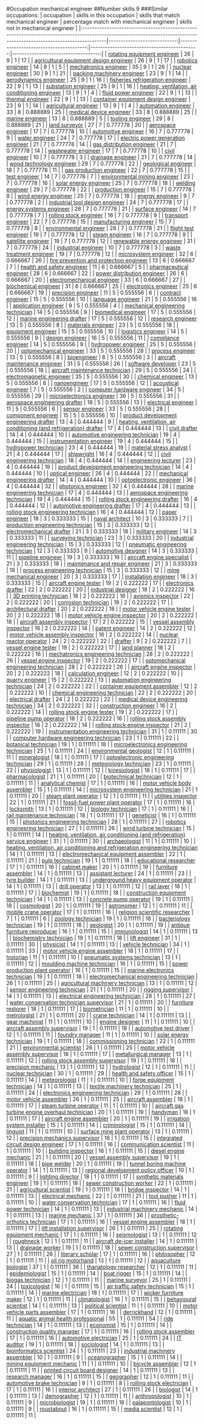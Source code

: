 #Occupation mechanical engineer
##Number skills 9
###Similar occupations:
| occupation                                                                                                                                                            |   skills in this occupation |   skills that match mechanical engineer |   percentage match with mechanical engineer |   skills not in mechanical engineer |
|:----------------------------------------------------------------------------------------------------------------------------------------------------------------------|----------------------------:|----------------------------------------:|--------------------------------------------:|------------------------------------:|
| [rotating equipment engineer](rotating_equipment_engineer.md)                                                                                                         |                          26 |                                       9 |                                    1        |                                  17 |
| [agricultural equipment design engineer](agricultural_equipment_design_engineer.md)                                                                                   |                          26 |                                       9 |                                    1        |                                  17 |
| [robotics engineer](robotics_engineer.md)                                                                                                                             |                          14 |                                       9 |                                    1        |                                   5 |
| [mechatronics engineer](mechatronics_engineer.md)                                                                                                                     |                          35 |                                       9 |                                    1        |                                  26 |
| [nuclear engineer](nuclear_engineer.md)                                                                                                                               |                          30 |                                       9 |                                    1        |                                  21 |
| [packing machinery engineer](packing_machinery_engineer.md)                                                                                                           |                          23 |                                       9 |                                    1        |                                  14 |
| [aerodynamics engineer](aerodynamics_engineer.md)                                                                                                                     |                          25 |                                       9 |                                    1        |                                  16 |
| [fisheries refrigeration engineer](fisheries_refrigeration_engineer.md)                                                                                               |                          22 |                                       9 |                                    1        |                                  13 |
| [substation engineer](substation_engineer.md)                                                                                                                         |                          25 |                                       9 |                                    1        |                                  16 |
| [heating, ventilation, air conditioning engineer](heating,_ventilation,_air_conditioning_engineer.md)                                                                 |                          13 |                                       9 |                                    1        |                                   4 |
| [fluid power engineer](fluid_power_engineer.md)                                                                                                                       |                          22 |                                       9 |                                    1        |                                  13 |
| [thermal engineer](thermal_engineer.md)                                                                                                                               |                          22 |                                       9 |                                    1        |                                  13 |
| [container equipment design engineer](container_equipment_design_engineer.md)                                                                                         |                          23 |                                       9 |                                    1        |                                  14 |
| [agricultural engineer](agricultural_engineer.md)                                                                                                                     |                          13 |                                       9 |                                    1        |                                   4 |
| [automation engineer](automation_engineer.md)                                                                                                                         |                          33 |                                       8 |                                    0.888889 |                                  25 |
| [medical device engineer](medical_device_engineer.md)                                                                                                                 |                          33 |                                       8 |                                    0.888889 |                                  25 |
| [marine engineer](marine_engineer.md)                                                                                                                                 |                          13 |                                       8 |                                    0.888889 |                                   5 |
| [tooling engineer](tooling_engineer.md)                                                                                                                               |                          29 |                                       8 |                                    0.888889 |                                  21 |
| [land surveyor](land_surveyor.md)                                                                                                                                     |                          27 |                                       7 |                                    0.777778 |                                  20 |
| [aerospace engineer](aerospace_engineer.md)                                                                                                                           |                          17 |                                       7 |                                    0.777778 |                                  10 |
| [automotive engineer](automotive_engineer.md)                                                                                                                         |                          16 |                                       7 |                                    0.777778 |                                   9 |
| [water engineer](water_engineer.md)                                                                                                                                   |                          24 |                                       7 |                                    0.777778 |                                  17 |
| [electric power generation engineer](electric_power_generation_engineer.md)                                                                                           |                          21 |                                       7 |                                    0.777778 |                                  14 |
| [gas distribution engineer](gas_distribution_engineer.md)                                                                                                             |                          21 |                                       7 |                                    0.777778 |                                  14 |
| [wastewater engineer](wastewater_engineer.md)                                                                                                                         |                          17 |                                       7 |                                    0.777778 |                                  10 |
| [civil engineer](civil_engineer.md)                                                                                                                                   |                          10 |                                       7 |                                    0.777778 |                                   3 |
| [drainage engineer](drainage_engineer.md)                                                                                                                             |                          21 |                                       7 |                                    0.777778 |                                  14 |
| [wood technology engineer](wood_technology_engineer.md)                                                                                                               |                          29 |                                       7 |                                    0.777778 |                                  22 |
| [geological engineer](geological_engineer.md)                                                                                                                         |                          18 |                                       7 |                                    0.777778 |                                  11 |
| [gas production engineer](gas_production_engineer.md)                                                                                                                 |                          22 |                                       7 |                                    0.777778 |                                  15 |
| [test engineer](test_engineer.md)                                                                                                                                     |                          14 |                                       7 |                                    0.777778 |                                   7 |
| [environmental mining engineer](environmental_mining_engineer.md)                                                                                                     |                          23 |                                       7 |                                    0.777778 |                                  16 |
| [solar energy engineer](solar_energy_engineer.md)                                                                                                                     |                          25 |                                       7 |                                    0.777778 |                                  18 |
| [welding engineer](welding_engineer.md)                                                                                                                               |                          29 |                                       7 |                                    0.777778 |                                  22 |
| [production engineer](production_engineer.md)                                                                                                                         |                          15 |                                       7 |                                    0.777778 |                                   8 |
| [wind energy engineer](wind_energy_engineer.md)                                                                                                                       |                          25 |                                       7 |                                    0.777778 |                                  18 |
| [energy engineer](energy_engineer.md)                                                                                                                                 |                           9 |                                       7 |                                    0.777778 |                                   2 |
| [industrial tool design engineer](industrial_tool_design_engineer.md)                                                                                                 |                          24 |                                       7 |                                    0.777778 |                                  17 |
| [energy systems engineer](energy_systems_engineer.md)                                                                                                                 |                          28 |                                       7 |                                    0.777778 |                                  21 |
| [surface engineer](surface_engineer.md)                                                                                                                               |                          14 |                                       7 |                                    0.777778 |                                   7 |
| [rolling stock engineer](rolling_stock_engineer.md)                                                                                                                   |                          16 |                                       7 |                                    0.777778 |                                   9 |
| [transport engineer](transport_engineer.md)                                                                                                                           |                          22 |                                       7 |                                    0.777778 |                                  15 |
| [manufacturing engineer](manufacturing_engineer.md)                                                                                                                   |                          15 |                                       7 |                                    0.777778 |                                   8 |
| [environmental engineer](environmental_engineer.md)                                                                                                                   |                          28 |                                       7 |                                    0.777778 |                                  21 |
| [flight test engineer](flight_test_engineer.md)                                                                                                                       |                          19 |                                       7 |                                    0.777778 |                                  12 |
| [steam engineer](steam_engineer.md)                                                                                                                                   |                          16 |                                       7 |                                    0.777778 |                                   9 |
| [satellite engineer](satellite_engineer.md)                                                                                                                           |                          19 |                                       7 |                                    0.777778 |                                  12 |
| [renewable energy engineer](renewable_energy_engineer.md)                                                                                                             |                          31 |                                       7 |                                    0.777778 |                                  24 |
| [industrial engineer](industrial_engineer.md)                                                                                                                         |                          10 |                                       7 |                                    0.777778 |                                   3 |
| [waste treatment engineer](waste_treatment_engineer.md)                                                                                                               |                          19 |                                       7 |                                    0.777778 |                                  12 |
| [microsystem engineer](microsystem_engineer.md)                                                                                                                       |                          32 |                                       6 |                                    0.666667 |                                  26 |
| [fire prevention and protection engineer](fire_prevention_and_protection_engineer.md)                                                                                 |                          13 |                                       6 |                                    0.666667 |                                   7 |
| [health and safety engineer](health_and_safety_engineer.md)                                                                                                           |                          11 |                                       6 |                                    0.666667 |                                   5 |
| [pharmaceutical engineer](pharmaceutical_engineer.md)                                                                                                                 |                          28 |                                       6 |                                    0.666667 |                                  22 |
| [power distribution engineer](power_distribution_engineer.md)                                                                                                         |                          26 |                                       6 |                                    0.666667 |                                  20 |
| [electromechanical engineer](electromechanical_engineer.md)                                                                                                           |                          33 |                                       6 |                                    0.666667 |                                  27 |
| [biochemical engineer](biochemical_engineer.md)                                                                                                                       |                          31 |                                       6 |                                    0.666667 |                                  25 |
| [electronics engineer](electronics_engineer.md)                                                                                                                       |                          25 |                                       6 |                                    0.666667 |                                  19 |
| [precision engineer](precision_engineer.md)                                                                                                                           |                          11 |                                       5 |                                    0.555556 |                                   6 |
| [contract engineer](contract_engineer.md)                                                                                                                             |                          15 |                                       5 |                                    0.555556 |                                  10 |
| [language engineer](language_engineer.md)                                                                                                                             |                          21 |                                       5 |                                    0.555556 |                                  16 |
| [application engineer](application_engineer.md)                                                                                                                       |                           9 |                                       5 |                                    0.555556 |                                   4 |
| [mechanical engineering technician](mechanical_engineering_technician.md)                                                                                             |                          14 |                                       5 |                                    0.555556 |                                   9 |
| [biomedical engineer](biomedical_engineer.md)                                                                                                                         |                          17 |                                       5 |                                    0.555556 |                                  12 |
| [marine engineering drafter](marine_engineering_drafter.md)                                                                                                           |                          17 |                                       5 |                                    0.555556 |                                  12 |
| [research engineer](research_engineer.md)                                                                                                                             |                          13 |                                       5 |                                    0.555556 |                                   8 |
| [materials engineer](materials_engineer.md)                                                                                                                           |                          23 |                                       5 |                                    0.555556 |                                  18 |
| [equipment engineer](equipment_engineer.md)                                                                                                                           |                          15 |                                       5 |                                    0.555556 |                                  10 |
| [logistics engineer](logistics_engineer.md)                                                                                                                           |                          14 |                                       5 |                                    0.555556 |                                   9 |
| [design engineer](design_engineer.md)                                                                                                                                 |                          16 |                                       5 |                                    0.555556 |                                  11 |
| [compliance engineer](compliance_engineer.md)                                                                                                                         |                          14 |                                       5 |                                    0.555556 |                                   9 |
| [hydropower engineer](hydropower_engineer.md)                                                                                                                         |                          25 |                                       5 |                                    0.555556 |                                  20 |
| [optomechanical engineer](optomechanical_engineer.md)                                                                                                                 |                          33 |                                       5 |                                    0.555556 |                                  28 |
| [process engineer](process_engineer.md)                                                                                                                               |                          13 |                                       5 |                                    0.555556 |                                   8 |
| [bioengineer](bioengineer.md)                                                                                                                                         |                           8 |                                       5 |                                    0.555556 |                                   3 |
| [aircraft maintenance engineer](aircraft_maintenance_engineer.md)                                                                                                     |                          31 |                                       5 |                                    0.555556 |                                  26 |
| [software developer](software_developer.md)                                                                                                                           |                          23 |                                       5 |                                    0.555556 |                                  18 |
| [aircraft maintenance technician](aircraft_maintenance_technician.md)                                                                                                 |                          29 |                                       5 |                                    0.555556 |                                  24 |
| [electromagnetic engineer](electromagnetic_engineer.md)                                                                                                               |                          35 |                                       5 |                                    0.555556 |                                  30 |
| [chemical engineer](chemical_engineer.md)                                                                                                                             |                          13 |                                       5 |                                    0.555556 |                                   8 |
| [nanoengineer](nanoengineer.md)                                                                                                                                       |                          17 |                                       5 |                                    0.555556 |                                  12 |
| [acoustical engineer](acoustical_engineer.md)                                                                                                                         |                           7 |                                       5 |                                    0.555556 |                                   2 |
| [computer hardware engineer](computer_hardware_engineer.md)                                                                                                           |                          34 |                                       5 |                                    0.555556 |                                  29 |
| [microelectronics engineer](microelectronics_engineer.md)                                                                                                             |                          36 |                                       5 |                                    0.555556 |                                  31 |
| [aerospace engineering drafter](aerospace_engineering_drafter.md)                                                                                                     |                          18 |                                       5 |                                    0.555556 |                                  13 |
| [electrical engineer](electrical_engineer.md)                                                                                                                         |                          11 |                                       5 |                                    0.555556 |                                   6 |
| [sensor engineer](sensor_engineer.md)                                                                                                                                 |                          33 |                                       5 |                                    0.555556 |                                  28 |
| [component engineer](component_engineer.md)                                                                                                                           |                          15 |                                       5 |                                    0.555556 |                                  10 |
| [product development engineering drafter](product_development_engineering_drafter.md)                                                                                 |                          13 |                                       4 |                                    0.444444 |                                   9 |
| [heating, ventilation, air conditioning (and refrigeration) drafter](heating,_ventilation,_air_conditioning_(and_refrigeration)_drafter.md)                           |                          17 |                                       4 |                                    0.444444 |                                  13 |
| [civil drafter](civil_drafter.md)                                                                                                                                     |                          14 |                                       4 |                                    0.444444 |                                  10 |
| [automotive engineering technician](automotive_engineering_technician.md)                                                                                             |                          19 |                                       4 |                                    0.444444 |                                  15 |
| [instrumentation engineer](instrumentation_engineer.md)                                                                                                               |                          19 |                                       4 |                                    0.444444 |                                  15 |
| [hydropower technician](hydropower_technician.md)                                                                                                                     |                          23 |                                       4 |                                    0.444444 |                                  19 |
| [material stress analyst](material_stress_analyst.md)                                                                                                                 |                          21 |                                       4 |                                    0.444444 |                                  17 |
| [shipwright](shipwright.md)                                                                                                                                           |                          16 |                                       4 |                                    0.444444 |                                  12 |
| [civil engineering technician](civil_engineering_technician.md)                                                                                                       |                          18 |                                       4 |                                    0.444444 |                                  14 |
| [engineering lecturer](engineering_lecturer.md)                                                                                                                       |                          23 |                                       4 |                                    0.444444 |                                  19 |
| [product development engineering technician](product_development_engineering_technician.md)                                                                           |                          14 |                                       4 |                                    0.444444 |                                  10 |
| [optical engineer](optical_engineer.md)                                                                                                                               |                          26 |                                       4 |                                    0.444444 |                                  22 |
| [mechanical engineering drafter](mechanical_engineering_drafter.md)                                                                                                   |                          14 |                                       4 |                                    0.444444 |                                  10 |
| [optoelectronic engineer](optoelectronic_engineer.md)                                                                                                                 |                          36 |                                       4 |                                    0.444444 |                                  32 |
| [photonics engineer](photonics_engineer.md)                                                                                                                           |                          32 |                                       4 |                                    0.444444 |                                  28 |
| [marine engineering technician](marine_engineering_technician.md)                                                                                                     |                          17 |                                       4 |                                    0.444444 |                                  13 |
| [aerospace engineering technician](aerospace_engineering_technician.md)                                                                                               |                          19 |                                       4 |                                    0.444444 |                                  15 |
| [rolling stock engineering drafter](rolling_stock_engineering_drafter.md)                                                                                             |                          16 |                                       4 |                                    0.444444 |                                  12 |
| [automotive engineering drafter](automotive_engineering_drafter.md)                                                                                                   |                          17 |                                       4 |                                    0.444444 |                                  13 |
| [rolling stock engineering technician](rolling_stock_engineering_technician.md)                                                                                       |                          16 |                                       4 |                                    0.444444 |                                  12 |
| [paper engineer](paper_engineer.md)                                                                                                                                   |                          18 |                                       3 |                                    0.333333 |                                  15 |
| [naval architect](naval_architect.md)                                                                                                                                 |                          10 |                                       3 |                                    0.333333 |                                   7 |
| [production engineering technician](production_engineering_technician.md)                                                                                             |                          15 |                                       3 |                                    0.333333 |                                  12 |
| [electromechanical drafter](electromechanical_drafter.md)                                                                                                             |                          21 |                                       3 |                                    0.333333 |                                  18 |
| [military engineer](military_engineer.md)                                                                                                                             |                          14 |                                       3 |                                    0.333333 |                                  11 |
| [surveying technician](surveying_technician.md)                                                                                                                       |                          23 |                                       3 |                                    0.333333 |                                  20 |
| [industrial engineering technician](industrial_engineering_technician.md)                                                                                             |                          15 |                                       3 |                                    0.333333 |                                  12 |
| [pneumatic engineering technician](pneumatic_engineering_technician.md)                                                                                               |                          12 |                                       3 |                                    0.333333 |                                   9 |
| [automotive designer](automotive_designer.md)                                                                                                                         |                          14 |                                       3 |                                    0.333333 |                                  11 |
| [pipeline engineer](pipeline_engineer.md)                                                                                                                             |                          19 |                                       3 |                                    0.333333 |                                  16 |
| [aircraft engine specialist](aircraft_engine_specialist.md)                                                                                                           |                          21 |                                       3 |                                    0.333333 |                                  18 |
| [maintenance and repair engineer](maintenance_and_repair_engineer.md)                                                                                                 |                          21 |                                       3 |                                    0.333333 |                                  18 |
| [process engineering technician](process_engineering_technician.md)                                                                                                   |                          15 |                                       3 |                                    0.333333 |                                  12 |
| [mine mechanical engineer](mine_mechanical_engineer.md)                                                                                                               |                          20 |                                       3 |                                    0.333333 |                                  17 |
| [installation engineer](installation_engineer.md)                                                                                                                     |                          18 |                                       3 |                                    0.333333 |                                  15 |
| [aircraft engine tester](aircraft_engine_tester.md)                                                                                                                   |                          19 |                                       2 |                                    0.222222 |                                  17 |
| [electronics drafter](electronics_drafter.md)                                                                                                                         |                          22 |                                       2 |                                    0.222222 |                                  20 |
| [industrial designer](industrial_designer.md)                                                                                                                         |                          18 |                                       2 |                                    0.222222 |                                  16 |
| [3D printing technician](3D_printing_technician.md)                                                                                                                   |                          18 |                                       2 |                                    0.222222 |                                  16 |
| [avionics inspector](avionics_inspector.md)                                                                                                                           |                          22 |                                       2 |                                    0.222222 |                                  20 |
| [corrosion technician](corrosion_technician.md)                                                                                                                       |                          19 |                                       2 |                                    0.222222 |                                  17 |
| [architectural drafter](architectural_drafter.md)                                                                                                                     |                          20 |                                       2 |                                    0.222222 |                                  18 |
| [motor vehicle engine tester](motor_vehicle_engine_tester.md)                                                                                                         |                          20 |                                       2 |                                    0.222222 |                                  18 |
| [motor vehicle engine inspector](motor_vehicle_engine_inspector.md)                                                                                                   |                          20 |                                       2 |                                    0.222222 |                                  18 |
| [aircraft assembly inspector](aircraft_assembly_inspector.md)                                                                                                         |                          17 |                                       2 |                                    0.222222 |                                  15 |
| [vessel assembly inspector](vessel_assembly_inspector.md)                                                                                                             |                          16 |                                       2 |                                    0.222222 |                                  14 |
| [patent engineer](patent_engineer.md)                                                                                                                                 |                          14 |                                       2 |                                    0.222222 |                                  12 |
| [motor vehicle assembly inspector](motor_vehicle_assembly_inspector.md)                                                                                               |                          16 |                                       2 |                                    0.222222 |                                  14 |
| [nuclear reactor operator](nuclear_reactor_operator.md)                                                                                                               |                          24 |                                       2 |                                    0.222222 |                                  22 |
| [drafter](drafter.md)                                                                                                                                                 |                           9 |                                       2 |                                    0.222222 |                                   7 |
| [vessel engine tester](vessel_engine_tester.md)                                                                                                                       |                          19 |                                       2 |                                    0.222222 |                                  17 |
| [land planner](land_planner.md)                                                                                                                                       |                          18 |                                       2 |                                    0.222222 |                                  16 |
| [mechatronics engineering technician](mechatronics_engineering_technician.md)                                                                                         |                          28 |                                       2 |                                    0.222222 |                                  26 |
| [vessel engine inspector](vessel_engine_inspector.md)                                                                                                                 |                          19 |                                       2 |                                    0.222222 |                                  17 |
| [optomechanical engineering technician](optomechanical_engineering_technician.md)                                                                                     |                          28 |                                       2 |                                    0.222222 |                                  26 |
| [aircraft engine inspector](aircraft_engine_inspector.md)                                                                                                             |                          20 |                                       2 |                                    0.222222 |                                  18 |
| [calculation engineer](calculation_engineer.md)                                                                                                                       |                          12 |                                       2 |                                    0.222222 |                                  10 |
| [quarry engineer](quarry_engineer.md)                                                                                                                                 |                          15 |                                       2 |                                    0.222222 |                                  13 |
| [automation engineering technician](automation_engineering_technician.md)                                                                                             |                          24 |                                       2 |                                    0.222222 |                                  22 |
| [container equipment assembler](container_equipment_assembler.md)                                                                                                     |                          12 |                                       2 |                                    0.222222 |                                  10 |
| [chemical engineering technician](chemical_engineering_technician.md)                                                                                                 |                          22 |                                       2 |                                    0.222222 |                                  20 |
| [electrical drafter](electrical_drafter.md)                                                                                                                           |                          24 |                                       2 |                                    0.222222 |                                  22 |
| [medical device engineering technician](medical_device_engineering_technician.md)                                                                                     |                          34 |                                       2 |                                    0.222222 |                                  32 |
| [construction engineer](construction_engineer.md)                                                                                                                     |                          16 |                                       2 |                                    0.222222 |                                  14 |
| [rolling stock engine tester](rolling_stock_engine_tester.md)                                                                                                         |                          19 |                                       2 |                                    0.222222 |                                  17 |
| [pipeline pump operator](pipeline_pump_operator.md)                                                                                                                   |                          18 |                                       2 |                                    0.222222 |                                  16 |
| [rolling stock assembly inspector](rolling_stock_assembly_inspector.md)                                                                                               |                          16 |                                       2 |                                    0.222222 |                                  14 |
| [rolling stock engine inspector](rolling_stock_engine_inspector.md)                                                                                                   |                          21 |                                       2 |                                    0.222222 |                                  19 |
| [instrumentation engineering technician](instrumentation_engineering_technician.md)                                                                                   |                          31 |                                       1 |                                    0.111111 |                                  30 |
| [computer hardware engineering technician](computer_hardware_engineering_technician.md)                                                                               |                          23 |                                       1 |                                    0.111111 |                                  22 |
| [botanical technician](botanical_technician.md)                                                                                                                       |                          19 |                                       1 |                                    0.111111 |                                  18 |
| [microelectronics engineering technician](microelectronics_engineering_technician.md)                                                                                 |                          25 |                                       1 |                                    0.111111 |                                  24 |
| [environmental geologist](environmental_geologist.md)                                                                                                                 |                          12 |                                       1 |                                    0.111111 |                                  11 |
| [mineralogist](mineralogist.md)                                                                                                                                       |                          18 |                                       1 |                                    0.111111 |                                  17 |
| [optoelectronic engineering technician](optoelectronic_engineering_technician.md)                                                                                     |                          29 |                                       1 |                                    0.111111 |                                  28 |
| [meteorology technician](meteorology_technician.md)                                                                                                                   |                          23 |                                       1 |                                    0.111111 |                                  22 |
| [physiologist](physiologist.md)                                                                                                                                       |                          13 |                                       1 |                                    0.111111 |                                  12 |
| [kinesiologist](kinesiologist.md)                                                                                                                                     |                          18 |                                       1 |                                    0.111111 |                                  17 |
| [pharmacologist](pharmacologist.md)                                                                                                                                   |                          21 |                                       1 |                                    0.111111 |                                  20 |
| [biotechnical technician](biotechnical_technician.md)                                                                                                                 |                          12 |                                       1 |                                    0.111111 |                                  11 |
| [analytical chemist](analytical_chemist.md)                                                                                                                           |                          17 |                                       1 |                                    0.111111 |                                  16 |
| [motor vehicle body assembler](motor_vehicle_body_assembler.md)                                                                                                       |                          15 |                                       1 |                                    0.111111 |                                  14 |
| [microsystem engineering technician](microsystem_engineering_technician.md)                                                                                           |                          21 |                                       1 |                                    0.111111 |                                  20 |
| [steam plant operator](steam_plant_operator.md)                                                                                                                       |                          12 |                                       1 |                                    0.111111 |                                  11 |
| [utilities inspector](utilities_inspector.md)                                                                                                                         |                          22 |                                       1 |                                    0.111111 |                                  21 |
| [fossil-fuel power plant operator](fossil-fuel_power_plant_operator.md)                                                                                               |                          17 |                                       1 |                                    0.111111 |                                  16 |
| [locksmith](locksmith.md)                                                                                                                                             |                          13 |                                       1 |                                    0.111111 |                                  12 |
| [biology technician](biology_technician.md)                                                                                                                           |                          17 |                                       1 |                                    0.111111 |                                  16 |
| [rail maintenance technician](rail_maintenance_technician.md)                                                                                                         |                          18 |                                       1 |                                    0.111111 |                                  17 |
| [geneticist](geneticist.md)                                                                                                                                           |                          16 |                                       1 |                                    0.111111 |                                  15 |
| [photonics engineering technician](photonics_engineering_technician.md)                                                                                               |                          28 |                                       1 |                                    0.111111 |                                  27 |
| [robotics engineering technician](robotics_engineering_technician.md)                                                                                                 |                          27 |                                       1 |                                    0.111111 |                                  26 |
| [wind turbine technician](wind_turbine_technician.md)                                                                                                                 |                          15 |                                       1 |                                    0.111111 |                                  14 |
| [heating, ventilation, air conditioning (and refrigeration) service engineer](heating,_ventilation,_air_conditioning_(and_refrigeration)_service_engineer.md)         |                          31 |                                       1 |                                    0.111111 |                                  30 |
| [archaeologist](archaeologist.md)                                                                                                                                     |                          11 |                                       1 |                                    0.111111 |                                  10 |
| [heating, ventilation, air conditioning and refrigeration engineering technician](heating,_ventilation,_air_conditioning_and_refrigeration_engineering_technician.md) |                          14 |                                       1 |                                    0.111111 |                                  13 |
| [electromechanical equipment assembler](electromechanical_equipment_assembler.md)                                                                                     |                          22 |                                       1 |                                    0.111111 |                                  21 |
| [pulp technician](pulp_technician.md)                                                                                                                                 |                          19 |                                       1 |                                    0.111111 |                                  18 |
| [educational researcher](educational_researcher.md)                                                                                                                   |                          17 |                                       1 |                                    0.111111 |                                  16 |
| [cabinet maker](cabinet_maker.md)                                                                                                                                     |                          20 |                                       1 |                                    0.111111 |                                  19 |
| [furniture assembler](furniture_assembler.md)                                                                                                                         |                          14 |                                       1 |                                    0.111111 |                                  13 |
| [assistant lecturer](assistant_lecturer.md)                                                                                                                           |                          24 |                                       1 |                                    0.111111 |                                  23 |
| [tyre builder](tyre_builder.md)                                                                                                                                       |                          14 |                                       1 |                                    0.111111 |                                  13 |
| [underground heavy equipment operator](underground_heavy_equipment_operator.md)                                                                                       |                          14 |                                       1 |                                    0.111111 |                                  13 |
| [drill operator](drill_operator.md)                                                                                                                                   |                          13 |                                       1 |                                    0.111111 |                                  12 |
| [rail layer](rail_layer.md)                                                                                                                                           |                          18 |                                       1 |                                    0.111111 |                                  17 |
| [biochemist](biochemist.md)                                                                                                                                           |                          19 |                                       1 |                                    0.111111 |                                  18 |
| [construction equipment technician](construction_equipment_technician.md)                                                                                             |                          14 |                                       1 |                                    0.111111 |                                  13 |
| [concrete pump operator](concrete_pump_operator.md)                                                                                                                   |                          19 |                                       1 |                                    0.111111 |                                  18 |
| [cosmologist](cosmologist.md)                                                                                                                                         |                          20 |                                       1 |                                    0.111111 |                                  19 |
| [astronomer](astronomer.md)                                                                                                                                           |                          12 |                                       1 |                                    0.111111 |                                  11 |
| [mobile crane operator](mobile_crane_operator.md)                                                                                                                     |                          17 |                                       1 |                                    0.111111 |                                  16 |
| [religion scientific researcher](religion_scientific_researcher.md)                                                                                                   |                           7 |                                       1 |                                    0.111111 |                                   6 |
| [zoology technician](zoology_technician.md)                                                                                                                           |                          19 |                                       1 |                                    0.111111 |                                  18 |
| [bacteriology technician](bacteriology_technician.md)                                                                                                                 |                          19 |                                       1 |                                    0.111111 |                                  18 |
| [geologist](geologist.md)                                                                                                                                             |                          20 |                                       1 |                                    0.111111 |                                  19 |
| [antique furniture reproducer](antique_furniture_reproducer.md)                                                                                                       |                          16 |                                       1 |                                    0.111111 |                                  15 |
| [immunologist](immunologist.md)                                                                                                                                       |                          14 |                                       1 |                                    0.111111 |                                  13 |
| [biochemistry technician](biochemistry_technician.md)                                                                                                                 |                          19 |                                       1 |                                    0.111111 |                                  18 |
| [lift engineer](lift_engineer.md)                                                                                                                                     |                          31 |                                       1 |                                    0.111111 |                                  30 |
| [physicist](physicist.md)                                                                                                                                             |                          14 |                                       1 |                                    0.111111 |                                  13 |
| [vehicle technician](vehicle_technician.md)                                                                                                                           |                          34 |                                       1 |                                    0.111111 |                                  33 |
| [motor vehicle engine assembler](motor_vehicle_engine_assembler.md)                                                                                                   |                          18 |                                       1 |                                    0.111111 |                                  17 |
| [historian](historian.md)                                                                                                                                             |                          11 |                                       1 |                                    0.111111 |                                  10 |
| [pneumatic systems technician](pneumatic_systems_technician.md)                                                                                                       |                          13 |                                       1 |                                    0.111111 |                                  12 |
| [moulding machine technician](moulding_machine_technician.md)                                                                                                         |                          16 |                                       1 |                                    0.111111 |                                  15 |
| [power production plant operator](power_production_plant_operator.md)                                                                                                 |                          16 |                                       1 |                                    0.111111 |                                  15 |
| [marine electronics technician](marine_electronics_technician.md)                                                                                                     |                          19 |                                       1 |                                    0.111111 |                                  18 |
| [electromechanical engineering technician](electromechanical_engineering_technician.md)                                                                               |                          26 |                                       1 |                                    0.111111 |                                  25 |
| [agricultural machinery technician](agricultural_machinery_technician.md)                                                                                             |                          13 |                                       1 |                                    0.111111 |                                  12 |
| [sensor engineering technician](sensor_engineering_technician.md)                                                                                                     |                          21 |                                       1 |                                    0.111111 |                                  20 |
| [rigging supervisor](rigging_supervisor.md)                                                                                                                           |                          14 |                                       1 |                                    0.111111 |                                  13 |
| [electrical engineering technician](electrical_engineering_technician.md)                                                                                             |                          28 |                                       1 |                                    0.111111 |                                  27 |
| [water conservation technician supervisor](water_conservation_technician_supervisor.md)                                                                               |                          21 |                                       1 |                                    0.111111 |                                  20 |
| [furniture restorer](furniture_restorer.md)                                                                                                                           |                          18 |                                       1 |                                    0.111111 |                                  17 |
| [biometrician](biometrician.md)                                                                                                                                       |                          11 |                                       1 |                                    0.111111 |                                  10 |
| [metrologist](metrologist.md)                                                                                                                                         |                          21 |                                       1 |                                    0.111111 |                                  20 |
| [crane technician](crane_technician.md)                                                                                                                               |                          14 |                                       1 |                                    0.111111 |                                  13 |
| [gear machinist](gear_machinist.md)                                                                                                                                   |                          11 |                                       1 |                                    0.111111 |                                  10 |
| [engine designer](engine_designer.md)                                                                                                                                 |                          11 |                                       1 |                                    0.111111 |                                  10 |
| [aircraft assembly supervisor](aircraft_assembly_supervisor.md)                                                                                                       |                          19 |                                       1 |                                    0.111111 |                                  18 |
| [automotive test driver](automotive_test_driver.md)                                                                                                                   |                          12 |                                       1 |                                    0.111111 |                                  11 |
| [foundry manager](foundry_manager.md)                                                                                                                                 |                          11 |                                       1 |                                    0.111111 |                                  10 |
| [solar energy technician](solar_energy_technician.md)                                                                                                                 |                          19 |                                       1 |                                    0.111111 |                                  18 |
| [commissioning technician](commissioning_technician.md)                                                                                                               |                          22 |                                       1 |                                    0.111111 |                                  21 |
| [environmental scientist](environmental_scientist.md)                                                                                                                 |                          26 |                                       1 |                                    0.111111 |                                  25 |
| [motor vehicle assembly supervisor](motor_vehicle_assembly_supervisor.md)                                                                                             |                          18 |                                       1 |                                    0.111111 |                                  17 |
| [metallurgical manager](metallurgical_manager.md)                                                                                                                     |                          13 |                                       1 |                                    0.111111 |                                  12 |
| [rolling stock assembly supervisor](rolling_stock_assembly_supervisor.md)                                                                                             |                          19 |                                       1 |                                    0.111111 |                                  18 |
| [precision mechanic](precision_mechanic.md)                                                                                                                           |                          13 |                                       1 |                                    0.111111 |                                  12 |
| [hydrologist](hydrologist.md)                                                                                                                                         |                          12 |                                       1 |                                    0.111111 |                                  11 |
| [nuclear technician](nuclear_technician.md)                                                                                                                           |                          30 |                                       1 |                                    0.111111 |                                  29 |
| [health and safety officer](health_and_safety_officer.md)                                                                                                             |                          15 |                                       1 |                                    0.111111 |                                  14 |
| [meteorologist](meteorologist.md)                                                                                                                                     |                          11 |                                       1 |                                    0.111111 |                                  10 |
| [forge equipment technician](forge_equipment_technician.md)                                                                                                           |                          14 |                                       1 |                                    0.111111 |                                  13 |
| [textile machinery technician](textile_machinery_technician.md)                                                                                                       |                          25 |                                       1 |                                    0.111111 |                                  24 |
| [electronics engineering technician](electronics_engineering_technician.md)                                                                                           |                          29 |                                       1 |                                    0.111111 |                                  28 |
| [motor vehicle assembler](motor_vehicle_assembler.md)                                                                                                                 |                          26 |                                       1 |                                    0.111111 |                                  25 |
| [aircraft assembler](aircraft_assembler.md)                                                                                                                           |                          18 |                                       1 |                                    0.111111 |                                  17 |
| [steam turbine operator](steam_turbine_operator.md)                                                                                                                   |                          11 |                                       1 |                                    0.111111 |                                  10 |
| [aircraft gas turbine engine overhaul technician](aircraft_gas_turbine_engine_overhaul_technician.md)                                                                 |                          20 |                                       1 |                                    0.111111 |                                  19 |
| [handyman](handyman.md)                                                                                                                                               |                          18 |                                       1 |                                    0.111111 |                                  17 |
| [aircraft engine assembler](aircraft_engine_assembler.md)                                                                                                             |                          20 |                                       1 |                                    0.111111 |                                  19 |
| [irrigation system installer](irrigation_system_installer.md)                                                                                                         |                          15 |                                       1 |                                    0.111111 |                                  14 |
| [criminologist](criminologist.md)                                                                                                                                     |                          15 |                                       1 |                                    0.111111 |                                  14 |
| [linguist](linguist.md)                                                                                                                                               |                          11 |                                       1 |                                    0.111111 |                                  10 |
| [surface mine plant operator](surface_mine_plant_operator.md)                                                                                                         |                          13 |                                       1 |                                    0.111111 |                                  12 |
| [precision mechanics supervisor](precision_mechanics_supervisor.md)                                                                                                   |                          16 |                                       1 |                                    0.111111 |                                  15 |
| [integrated circuit design engineer](integrated_circuit_design_engineer.md)                                                                                           |                          17 |                                       1 |                                    0.111111 |                                  16 |
| [communication scientist](communication_scientist.md)                                                                                                                 |                          11 |                                       1 |                                    0.111111 |                                  10 |
| [building inspector](building_inspector.md)                                                                                                                           |                          16 |                                       1 |                                    0.111111 |                                  15 |
| [diesel engine mechanic](diesel_engine_mechanic.md)                                                                                                                   |                          21 |                                       1 |                                    0.111111 |                                  20 |
| [vessel assembly supervisor](vessel_assembly_supervisor.md)                                                                                                           |                          19 |                                       1 |                                    0.111111 |                                  18 |
| [pipe welder](pipe_welder.md)                                                                                                                                         |                          20 |                                       1 |                                    0.111111 |                                  19 |
| [tunnel boring machine operator](tunnel_boring_machine_operator.md)                                                                                                   |                          14 |                                       1 |                                    0.111111 |                                  13 |
| [regional development policy officer](regional_development_policy_officer.md)                                                                                         |                          10 |                                       1 |                                    0.111111 |                                   9 |
| [lighting director](lighting_director.md)                                                                                                                             |                          18 |                                       1 |                                    0.111111 |                                  17 |
| [synthetic materials engineer](synthetic_materials_engineer.md)                                                                                                       |                          19 |                                       1 |                                    0.111111 |                                  18 |
| [sewer construction worker](sewer_construction_worker.md)                                                                                                             |                          22 |                                       1 |                                    0.111111 |                                  21 |
| [agricultural scientist](agricultural_scientist.md)                                                                                                                   |                          19 |                                       1 |                                    0.111111 |                                  18 |
| [bridge inspector](bridge_inspector.md)                                                                                                                               |                          14 |                                       1 |                                    0.111111 |                                  13 |
| [electrical mechanic](electrical_mechanic.md)                                                                                                                         |                          22 |                                       1 |                                    0.111111 |                                  21 |
| [tool pusher](tool_pusher.md)                                                                                                                                         |                          11 |                                       1 |                                    0.111111 |                                  10 |
| [water conservation technician](water_conservation_technician.md)                                                                                                     |                          17 |                                       1 |                                    0.111111 |                                  16 |
| [fluid power technician](fluid_power_technician.md)                                                                                                                   |                          14 |                                       1 |                                    0.111111 |                                  13 |
| [industrial machinery mechanic](industrial_machinery_mechanic.md)                                                                                                     |                          14 |                                       1 |                                    0.111111 |                                  13 |
| [marine mechanic](marine_mechanic.md)                                                                                                                                 |                          37 |                                       1 |                                    0.111111 |                                  36 |
| [prosthetic-orthotics technician](prosthetic-orthotics_technician.md)                                                                                                 |                          17 |                                       1 |                                    0.111111 |                                  16 |
| [vessel engine assembler](vessel_engine_assembler.md)                                                                                                                 |                          18 |                                       1 |                                    0.111111 |                                  17 |
| [lift installation supervisor](lift_installation_supervisor.md)                                                                                                       |                          26 |                                       1 |                                    0.111111 |                                  25 |
| [rotating equipment mechanic](rotating_equipment_mechanic.md)                                                                                                         |                          17 |                                       1 |                                    0.111111 |                                  16 |
| [seismologist](seismologist.md)                                                                                                                                       |                          13 |                                       1 |                                    0.111111 |                                  12 |
| [roughneck](roughneck.md)                                                                                                                                             |                          12 |                                       1 |                                    0.111111 |                                  11 |
| [aircraft de-icer installer](aircraft_de-icer_installer.md)                                                                                                           |                          14 |                                       1 |                                    0.111111 |                                  13 |
| [drainage worker](drainage_worker.md)                                                                                                                                 |                          19 |                                       1 |                                    0.111111 |                                  18 |
| [sewer construction supervisor](sewer_construction_supervisor.md)                                                                                                     |                          27 |                                       1 |                                    0.111111 |                                  26 |
| [literary scholar](literary_scholar.md)                                                                                                                               |                          17 |                                       1 |                                    0.111111 |                                  16 |
| [philosopher](philosopher.md)                                                                                                                                         |                          12 |                                       1 |                                    0.111111 |                                  11 |
| [oil rig motorhand](oil_rig_motorhand.md)                                                                                                                             |                          13 |                                       1 |                                    0.111111 |                                  12 |
| [aquaculture biologist](aquaculture_biologist.md)                                                                                                                     |                          37 |                                       1 |                                    0.111111 |                                  36 |
| [thanatology researcher](thanatology_researcher.md)                                                                                                                   |                          12 |                                       1 |                                    0.111111 |                                  11 |
| [epidemiologist](epidemiologist.md)                                                                                                                                   |                          15 |                                       1 |                                    0.111111 |                                  14 |
| [boat rigger](boat_rigger.md)                                                                                                                                         |                          15 |                                       1 |                                    0.111111 |                                  14 |
| [biogas technician](biogas_technician.md)                                                                                                                             |                          12 |                                       1 |                                    0.111111 |                                  11 |
| [marine surveyor](marine_surveyor.md)                                                                                                                                 |                          25 |                                       1 |                                    0.111111 |                                  24 |
| [toxicologist](toxicologist.md)                                                                                                                                       |                          16 |                                       1 |                                    0.111111 |                                  15 |
| [air traffic safety technician](air_traffic_safety_technician.md)                                                                                                     |                          15 |                                       1 |                                    0.111111 |                                  14 |
| [marine electrician](marine_electrician.md)                                                                                                                           |                          18 |                                       1 |                                    0.111111 |                                  17 |
| [wicker furniture maker](wicker_furniture_maker.md)                                                                                                                   |                          12 |                                       1 |                                    0.111111 |                                  11 |
| [climatologist](climatologist.md)                                                                                                                                     |                          16 |                                       1 |                                    0.111111 |                                  15 |
| [behavioural scientist](behavioural_scientist.md)                                                                                                                     |                          14 |                                       1 |                                    0.111111 |                                  13 |
| [political scientist](political_scientist.md)                                                                                                                         |                          11 |                                       1 |                                    0.111111 |                                  10 |
| [motor vehicle parts assembler](motor_vehicle_parts_assembler.md)                                                                                                     |                          17 |                                       1 |                                    0.111111 |                                  16 |
| [derrickhand](derrickhand.md)                                                                                                                                         |                          12 |                                       1 |                                    0.111111 |                                  11 |
| [aquatic animal health professional](aquatic_animal_health_professional.md)                                                                                           |                          55 |                                       1 |                                    0.111111 |                                  54 |
| [ride technician](ride_technician.md)                                                                                                                                 |                          14 |                                       1 |                                    0.111111 |                                  13 |
| [economist](economist.md)                                                                                                                                             |                          15 |                                       1 |                                    0.111111 |                                  14 |
| [construction quality manager](construction_quality_manager.md)                                                                                                       |                          17 |                                       1 |                                    0.111111 |                                  16 |
| [rolling stock assembler](rolling_stock_assembler.md)                                                                                                                 |                          17 |                                       1 |                                    0.111111 |                                  16 |
| [automotive electrician](automotive_electrician.md)                                                                                                                   |                          25 |                                       1 |                                    0.111111 |                                  24 |
| [IT auditor](IT_auditor.md)                                                                                                                                           |                          19 |                                       1 |                                    0.111111 |                                  18 |
| [sociologist](sociologist.md)                                                                                                                                         |                          14 |                                       1 |                                    0.111111 |                                  13 |
| [bioinformatics scientist](bioinformatics_scientist.md)                                                                                                               |                          24 |                                       1 |                                    0.111111 |                                  23 |
| [industrial machinery assembler](industrial_machinery_assembler.md)                                                                                                   |                          10 |                                       1 |                                    0.111111 |                                   9 |
| [oceanographer](oceanographer.md)                                                                                                                                     |                          15 |                                       1 |                                    0.111111 |                                  14 |
| [mining equipment mechanic](mining_equipment_mechanic.md)                                                                                                             |                          11 |                                       1 |                                    0.111111 |                                  10 |
| [bicycle assembler](bicycle_assembler.md)                                                                                                                             |                          12 |                                       1 |                                    0.111111 |                                  11 |
| [printed circuit board designer](printed_circuit_board_designer.md)                                                                                                   |                          14 |                                       1 |                                    0.111111 |                                  13 |
| [research manager](research_manager.md)                                                                                                                               |                          16 |                                       1 |                                    0.111111 |                                  15 |
| [geographer](geographer.md)                                                                                                                                           |                          12 |                                       1 |                                    0.111111 |                                  11 |
| [automotive brake technician](automotive_brake_technician.md)                                                                                                         |                           9 |                                       1 |                                    0.111111 |                                   8 |
| [rolling stock electrician](rolling_stock_electrician.md)                                                                                                             |                          17 |                                       1 |                                    0.111111 |                                  16 |
| [interior architect](interior_architect.md)                                                                                                                           |                          27 |                                       1 |                                    0.111111 |                                  26 |
| [biologist](biologist.md)                                                                                                                                             |                          14 |                                       1 |                                    0.111111 |                                  13 |
| [demographer](demographer.md)                                                                                                                                         |                          12 |                                       1 |                                    0.111111 |                                  11 |
| [anthropologist](anthropologist.md)                                                                                                                                   |                          10 |                                       1 |                                    0.111111 |                                   9 |
| [microbiologist](microbiologist.md)                                                                                                                                   |                          19 |                                       1 |                                    0.111111 |                                  18 |
| [palaeontologist](palaeontologist.md)                                                                                                                                 |                          10 |                                       1 |                                    0.111111 |                                   9 |
| [roustabout](roustabout.md)                                                                                                                                           |                          16 |                                       1 |                                    0.111111 |                                  15 |
| [media scientist](media_scientist.md)                                                                                                                                 |                          12 |                                       1 |                                    0.111111 |                                  11 |
